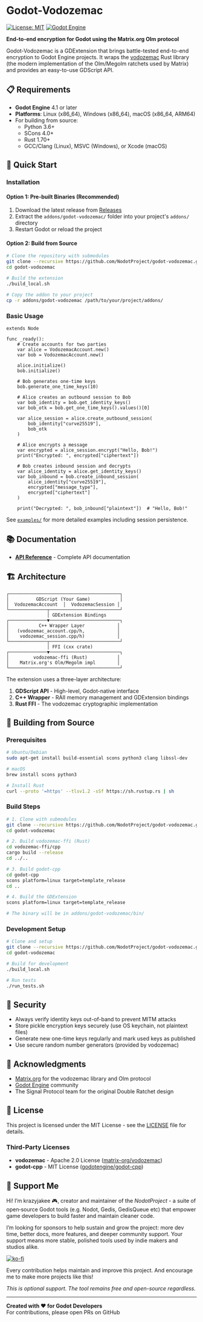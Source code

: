 # Godot-Vodozemac

[![License: MIT](https://img.shields.io/badge/License-MIT-yellow.svg)](https://opensource.org/licenses/MIT)
[![Godot Engine](https://img.shields.io/badge/Godot-4.1+-blue.svg)](https://godotengine.org/)

**End-to-end encryption for Godot using the Matrix.org Olm protocol**

Godot-Vodozemac is a GDExtension that brings battle-tested end-to-end encryption to Godot Engine projects. It wraps the [vodozemac](https://github.com/matrix-org/vodozemac) Rust library (the modern implementation of the Olm/Megolm ratchets used by Matrix) and provides an easy-to-use GDScript API.

## 📋 Requirements

- **Godot Engine** 4.1 or later
- **Platforms**: Linux (x86_64), Windows (x86_64), macOS (x86_64, ARM64)
- For building from source:
  - Python 3.6+
  - SCons 4.0+
  - Rust 1.70+
  - GCC/Clang (Linux), MSVC (Windows), or Xcode (macOS)

## 🚀 Quick Start

### Installation

#### Option 1: Pre-built Binaries (Recommended)

1. Download the latest release from [Releases](https://github.com/NodotProject/godot-vodozemac/releases)
2. Extract the `addons/godot-vodozemac/` folder into your project's `addons/` directory
3. Restart Godot or reload the project

#### Option 2: Build from Source

```bash
# Clone the repository with submodules
git clone --recursive https://github.com/NodotProject/godot-vodozemac.git
cd godot-vodozemac

# Build the extension
./build_local.sh

# Copy the addon to your project
cp -r addons/godot-vodozemac /path/to/your/project/addons/
```

### Basic Usage

```gdscript
extends Node

func _ready():
    # Create accounts for two parties
    var alice = VodozemacAccount.new()
    var bob = VodozemacAccount.new()

    alice.initialize()
    bob.initialize()

    # Bob generates one-time keys
    bob.generate_one_time_keys(10)

    # Alice creates an outbound session to Bob
    var bob_identity = bob.get_identity_keys()
    var bob_otk = bob.get_one_time_keys().values()[0]

    var alice_session = alice.create_outbound_session(
        bob_identity["curve25519"],
        bob_otk
    )

    # Alice encrypts a message
    var encrypted = alice_session.encrypt("Hello, Bob!")
    print("Encrypted: ", encrypted["ciphertext"])

    # Bob creates inbound session and decrypts
    var alice_identity = alice.get_identity_keys()
    var bob_inbound = bob.create_inbound_session(
        alice_identity["curve25519"],
        encrypted["message_type"],
        encrypted["ciphertext"]
    )

    print("Decrypted: ", bob_inbound["plaintext"])  # "Hello, Bob!"
```

See [`examples/`](examples/) for more detailed examples including session persistence.

## 📚 Documentation

- **[API Reference](docs/API.md)** - Complete API documentation

## 🏗️ Architecture

```
┌─────────────────────────────────────────┐
│          GDScript (Your Game)           │
│  VodozemacAccount  │  VodozemacSession │
└──────────────┬──────────────────────────┘
               │ GDExtension Bindings
┌──────────────▼──────────────────────────┐
│           C++ Wrapper Layer            │
│   (vodozemac_account.cpp/h,            │
│    vodozemac_session.cpp/h)            │
└──────────────┬──────────────────────────┘
               │ FFI (cxx crate)
┌──────────────▼──────────────────────────┐
│         vodozemac-ffi (Rust)           │
│    Matrix.org's Olm/Megolm impl        │
└─────────────────────────────────────────┘
```

The extension uses a three-layer architecture:
1. **GDScript API** - High-level, Godot-native interface
2. **C++ Wrapper** - RAII memory management and GDExtension bindings
3. **Rust FFI** - The vodozemac cryptographic implementation

## 🔧 Building from Source

### Prerequisites

```bash
# Ubuntu/Debian
sudo apt-get install build-essential scons python3 clang libssl-dev

# macOS
brew install scons python3

# Install Rust
curl --proto '=https' --tlsv1.2 -sSf https://sh.rustup.rs | sh
```

### Build Steps

```bash
# 1. Clone with submodules
git clone --recursive https://github.com/NodotProject/godot-vodozemac.git
cd godot-vodozemac

# 2. Build vodozemac-ffi (Rust)
cd vodozemac-ffi/cpp
cargo build --release
cd ../..

# 3. Build godot-cpp
cd godot-cpp
scons platform=linux target=template_release
cd ..

# 4. Build the GDExtension
scons platform=linux target=template_release

# The binary will be in addons/godot-vodozemac/bin/
```

### Development Setup

```bash
# Clone and setup
git clone --recursive https://github.com/NodotProject/godot-vodozemac.git
cd godot-vodozemac

# Build for development
./build_local.sh

# Run tests
./run_tests.sh
```

## 🔐 Security

- Always verify identity keys out-of-band to prevent MITM attacks
- Store pickle encryption keys securely (use OS keychain, not plaintext files)
- Generate new one-time keys regularly and mark used keys as published
- Use secure random number generators (provided by vodozemac)


## 🙏 Acknowledgments

- [Matrix.org](https://matrix.org/) for the vodozemac library and Olm protocol
- [Godot Engine](https://godotengine.org/) community
- The Signal Protocol team for the original Double Ratchet design

## 📜 License

This project is licensed under the MIT License - see the [LICENSE](LICENSE) file for details.

### Third-Party Licenses

- **vodozemac** - Apache 2.0 License ([matrix-org/vodozemac](https://github.com/matrix-org/vodozemac))
- **godot-cpp** - MIT License ([godotengine/godot-cpp](https://github.com/godotengine/godot-cpp))

## 💖 Support Me
Hi! I’m krazyjakee 🎮, creator and maintain­er of the *NodotProject* - a suite of open‑source Godot tools (e.g. Nodot, Gedis, GedisQueue etc) that empower game developers to build faster and maintain cleaner code.

I’m looking for sponsors to help sustain and grow the project: more dev time, better docs, more features, and deeper community support. Your support means more stable, polished tools used by indie makers and studios alike.

[![ko-fi](https://ko-fi.com/img/githubbutton_sm.svg)](https://ko-fi.com/krazyjakee)

Every contribution helps maintain and improve this project. And encourage me to make more projects like this!

*This is optional support. The tool remains free and open-source regardless.*

---

**Created with ❤️ for Godot Developers**  
For contributions, please open PRs on GitHub
